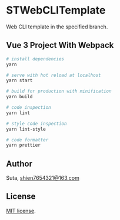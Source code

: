 # STWebCLITemplate

Web CLI template in the specified branch.

## Vue 3 Project With Webpack

```bash
# install dependencies
yarn

# serve with hot reload at localhost
yarn start

# build for production with minification
yarn build

# code inspection
yarn lint

# style code inspection
yarn lint-style

# code formatter
yarn prettier
```

## Author

Suta, shien7654321@163.com

## License

[mit]: https://opensource.org/licenses/MIT

[MIT license][mit].
